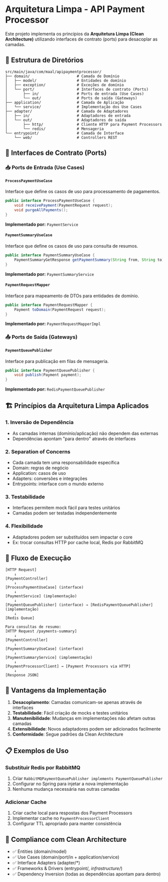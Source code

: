 # Arquitetura Limpa - API Payment Processor

Este projeto implementa os princípios da **Arquitetura Limpa (Clean Architecture)** utilizando interfaces de contrato (ports) para desacoplar as camadas.

## 📁 Estrutura de Diretórios

```
src/main/java/com/maal/apipaymentprocessor/
├── domain/                     # Camada de Domínio
│   ├── model/                  # Entidades de domínio
│   ├── exception/              # Exceções de domínio
│   └── port/                   # Interfaces de contrato (Ports)
│       ├── in/                 # Ports de entrada (Use Cases)
│       └── out/                # Ports de saída (Gateways)
├── application/                # Camada de Aplicação
│   └── service/                # Implementação dos Use Cases
├── adapter/                    # Camada de Adaptadores
│   ├── in/                     # Adaptadores de entrada
│   └── out/                    # Adaptadores de saída
│       ├── http/               # Cliente HTTP para Payment Processors
│       └── redis/              # Mensageria
└── entrypoint/                 # Camada de Interface
    └── web/                    # Controllers REST
```

## 🔌 Interfaces de Contrato (Ports)

### 📥 Ports de Entrada (Use Cases)

#### `ProcessPaymentUseCase`
Interface que define os casos de uso para processamento de pagamentos.
```java
public interface ProcessPaymentUseCase {
    void receivePayment(PaymentRequest request);
    void purgeAllPayments();
}
```
**Implementado por:** `PaymentService`

#### `PaymentSummaryUseCase`
Interface que define os casos de uso para consulta de resumos.
```java
public interface PaymentSummaryUseCase {
    PaymentSummaryGetResponse getPaymentSummary(String from, String to);
}
```
**Implementado por:** `PaymentSummaryService`

#### `PaymentRequestMapper`
Interface para mapeamento de DTOs para entidades de domínio.
```java
public interface PaymentRequestMapper {
    Payment toDomain(PaymentRequest request);
}
```
**Implementado por:** `PaymentRequestMapperImpl`

### 📤 Ports de Saída (Gateways)

#### `PaymentQueuePublisher`
Interface para publicação em filas de mensageria.
```java
public interface PaymentQueuePublisher {
    void publish(Payment payment);
}
```
**Implementado por:** `RedisPaymentQueuePublisher`

## 🏗️ Princípios da Arquitetura Limpa Aplicados

### 1. **Inversão de Dependência**
- As camadas internas (domínio/aplicação) não dependem das externas
- Dependências apontam "para dentro" através de interfaces

### 2. **Separation of Concerns**
- Cada camada tem uma responsabilidade específica
- Domain: regras de negócio
- Application: casos de uso
- Adapters: conversões e integrações
- Entrypoints: interface com o mundo externo

### 3. **Testabilidade**
- Interfaces permitem mock fácil para testes unitários
- Camadas podem ser testadas independentemente

### 4. **Flexibilidade**
- Adaptadores podem ser substituídos sem impactar o core
- Ex: trocar consultas HTTP por cache local, Redis por RabbitMQ

## 🔄 Fluxo de Execução

```
[HTTP Request] 
    ↓
[PaymentController] 
    ↓
[ProcessPaymentUseCase] (interface)
    ↓
[PaymentService] (implementação)
    ↓
[PaymentQueuePublisher] (interface) → [RedisPaymentQueuePublisher] (implementação)
    ↓
[Redis Queue]

Para consultas de resumo:
[HTTP Request /payments-summary]
    ↓
[PaymentController]
    ↓
[PaymentSummaryUseCase] (interface)
    ↓
[PaymentSummaryService] (implementação)
    ↓
[PaymentProcessorClient] → [Payment Processors via HTTP]
    ↓
[Response JSON]
```

## 🧪 Vantagens da Implementação

1. **Desacoplamento**: Camadas comunicam-se apenas através de interfaces
2. **Testabilidade**: Fácil criação de mocks e testes unitários
3. **Manutenibilidade**: Mudanças em implementações não afetam outras camadas
4. **Extensibilidade**: Novos adaptadores podem ser adicionados facilmente
5. **Conformidade**: Segue padrões da Clean Architecture

## 📋 Exemplos de Uso

### Substituir Redis por RabbitMQ
1. Criar `RabbitMQPaymentQueuePublisher implements PaymentQueuePublisher`
2. Configurar no Spring para injetar a nova implementação
3. Nenhuma mudança necessária nas outras camadas

### Adicionar Cache
1. Criar cache local para respostas dos Payment Processors
2. Implementar cache no `PaymentProcessorClient`
3. Configurar TTL apropriado para manter consistência

## 🎯 Compliance com Clean Architecture
- ✅ Entities (domain/model)
- ✅ Use Cases (domain/port/in + application/service)
- ✅ Interface Adapters (adapter/*)
- ✅ Frameworks & Drivers (entrypoint/*, infrastructure/*)
- ✅ Dependency Inversion (todas as dependências apontam para dentro) 